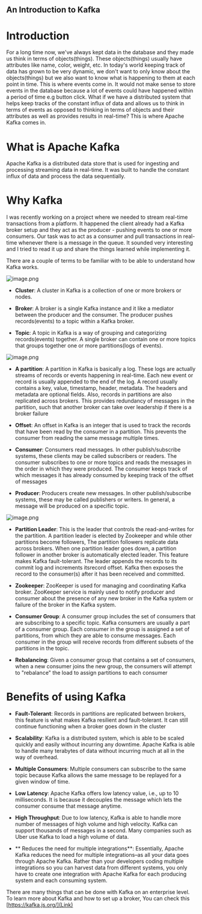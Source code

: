 ## An Introduction to Kafka

# Introduction

For a long time now, we've always kept data in the database and they made us think in terms of objects(things). These objects(things) usually have attributes like name, color, weight, etc. In today's world keeping track of data has grown to be very dynamic, we don't want to only know about the objects(things) but we also want to know what is happening to them at each point in time. This is where events come in. It would not make sense to store events in the database because a lot of events could have happened within a period of time e.g button click. What if we have a distributed system that helps keep tracks of the constant influx of data and allows us to think in terms of events as opposed to thinking in terms of objects and their attributes as well as provides results in real-time? This is where Apache Kafka comes in.

# What is Apache Kafka
Apache Kafka is a distributed data store that is used for ingesting and processing streaming data in real-time. It was built to handle the constant influx of data and process the data sequentially.

# Why Kafka
I was recently working on a project where we needed to stream real-time transactions from a platform. It happened the client already had a Kafka broker setup and they act as the producer - pushing events to one or more consumers. Our task was to act as a consumer and pull transactions in real-time whenever there is a message in the queue. It sounded very interesting and I tried to read it up and share the things learned while implementing it.

There are a couple of terms to be familiar with to be able to understand how Kafka works. 

![image.png](https://cdn.hashnode.com/res/hashnode/image/upload/v1599133837702/knH9aiG2C.png)

- **Cluster**: A cluster in Kafka is a collection of one or more brokers or nodes.

- **Broker**:  A broker is a single Kafka instance and it like a mediator between the producer and the consumer. The producer pushes records(events) to a topic within a Kafka broker.  

- **Topic**:  A topic in Kafka is a way of grouping and categorizing records(events) together. A single broker can contain one or more topics that groups together one or more partitions(logs of events).

![image.png](https://cdn.hashnode.com/res/hashnode/image/upload/v1599134008461/Wv8ecVH5i.png)

- **A partition**: A partition in Kafka is basically a log. These logs are actually streams of records or events happening in real-time. Each new event or record is usually appended to the end of the log. A record usually contains a key, value, timestamp, header, metadata. The headers and metadata are optional fields. Also, records in partitions are also replicated across brokers. This provides redundancy of messages in the partition, such that another broker can take over leadership if there is a broker failure

- **Offset**:  An offset in Kafka is an integer that is used to track the records that have been read by the consumer in a partition. This prevents the consumer from reading the same message multiple times. 

- **Consumer**:  Consumers read messages. In other publish/subscribe systems, these clients may be called subscribers or readers. The consumer subscribes to one or more topics and reads the messages in the order in which they were produced. The consumer keeps track of which messages it has already consumed by keeping track of the offset of messages

- **Producer**:  Producers create new messages. In other publish/subscribe systems, these may be called publishers or writers. In general, a message will be produced on a specific topic.

![image.png](https://cdn.hashnode.com/res/hashnode/image/upload/v1599133710240/G1slcA2om.png)

- **Partition Leader**: This is the leader that controls the ​read-and-writes for the partition. A partition leader is elected by Zookeeper and while other partitions become followers, The partition followers replicate data across brokers. When one partition leader goes down, a partition follower in another broker is automatically elected leader. This feature makes Kafka fault-tolerant. The leader appends the records to its commit log and increments its ​record offset.​ Kafka then exposes the record to the consumer(s) after it has been received and committed.

- **Zookeeper**: ZooKeeper is used for managing and coordinating Kafka broker. ZooKeeper service is mainly used to notify producer and consumer about the presence of any new broker in the Kafka system or failure of the broker in the Kafka system.

- **Consumer Group**: A consumer group includes the set of consumers that are subscribing to a specific topic. Kafka consumers are usually a part of a consumer group. Each consumer in the group is assigned a set of partitions, from which they are able to consume messages. Each consumer in the group will receive records from different subsets of the partitions in the topic.

- **Rebalancing**:  Given a consumer group that contains a set of consumers, when a new consumer joins the new group, the consumers will attempt to "rebalance" the load to assign partitions to each consumer

# Benefits of using Kafka

- **Fault-Tolerant**: Records in partitions are replicated between brokers, this feature is what makes Kafka resilient and fault-tolerant. It can still continue functioning when a broker goes down in the cluster

- **Scalability**: Kafka is a distributed system, which is able to be scaled quickly and easily without incurring any downtime. Apache Kafka is able to handle many terabytes of data without incurring much at all in the way of overhead.

- **Multiple Consumers**: Multiple consumers can subscribe to the same topic because Kafka allows the same message to be replayed for a given window of time.

- **Low Latency**: Apache Kafka offers low latency value, i.e., up to 10 milliseconds. It is because it decouples the message which lets the consumer consume that message anytime.

- **High Throughput**: Due to low latency, Kafka is able to handle more number of messages of high volume and high velocity. Kafka can support thousands of messages in a second. Many companies such as Uber use Kafka to load a high volume of data.

- ** Reduces the need for multiple integrations**: Essentially, Apache Kafka reduces the need for multiple integrations–as all your data goes through Apache Kafka. Rather than your developers coding multiple integrations so you can harvest data from different systems, you only have to create one integration with Apache Kafka for each producing system and each consuming system.

There are many things that can be done with Kafka on an enterprise level. To learn more about Kafka and how to set up a broker, You can check this  [https://kafka.js.org/](Link) 



